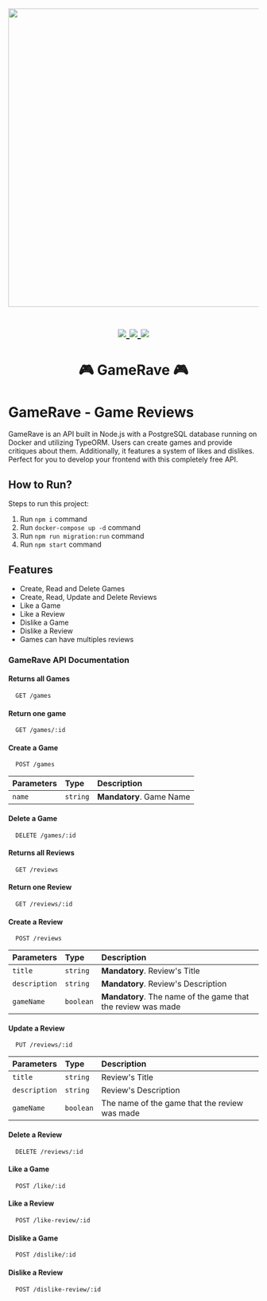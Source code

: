 <h1 align="center">
<a href='#'><img src="https://raw.githubusercontent.com/catppuccin/catppuccin/main/assets/palette/macchiato.png" width="600px"/></a>
  <br>
  <br>
  <div>
    <a href="https://github.com/marcelldac/GameRave/issues">
        <img src="https://img.shields.io/github/issues/marcelldac/GameRave?color=fab387&labelColor=303446&style=for-the-badge">
    </a>
    <a href="https://github.com/marcelldac/GameRave/stargazers">
        <img src="https://img.shields.io/github/stars/marcelldac/GameRave?color=ca9ee6&labelColor=303446&style=for-the-badge">
    </a>
    <a href="https://github.com/marcelldac/GameRave">
        <img src="https://img.shields.io/github/repo-size/marcelldac/GameRave?color=ea999c&labelColor=303446&style=for-the-badge">
    </a>
    </div>
   </h1>

<h1 align="center">🎮 GameRave 🎮</h1>

# GameRave - Game Reviews

GameRave is an API built in Node.js with a PostgreSQL database running on Docker and utilizing TypeORM. Users can create games and provide critiques about them. Additionally, it features a system of likes and dislikes. Perfect for you to develop your frontend with this completely free API.

## How to Run?

Steps to run this project:

1. Run `npm i` command
2. Run `docker-compose up -d` command
3. Run `npm run migration:run` command
4. Run `npm start` command

## Features

- Create, Read and Delete Games
- Create, Read, Update and Delete Reviews
- Like a Game
- Like a Review
- Dislike a Game
- Dislike a Review
-  Games can have multiples reviews

### GameRave API Documentation

#### Returns all Games

```http
  GET /games
```

#### Return one game

```http
  GET /games/:id
```

#### Create a Game

```http
  POST /games
```

| Parameters   | Type       | Description                                   |
| :---------- | :--------- | :------------------------------------------ |
| `name`      | `string` | **Mandatory**. Game Name |

#### Delete a Game

```http
  DELETE /games/:id
```

#### Returns all Reviews

```http
  GET /reviews
```

#### Return one Review

```http
  GET /reviews/:id
```


#### Create a Review

```http
  POST /reviews
```

| Parameters   | Type       | Description                                   |
| :---------- | :--------- | :------------------------------------------ |
| `title`      | `string` | **Mandatory**. Review's Title |
| `description`      | `string` | **Mandatory**. Review's Description |
| `gameName`      | `boolean` | **Mandatory**. The name of the game that the review was made |

#### Update a Review

```http
  PUT /reviews/:id
```

| Parameters   | Type       | Description                                   |
| :---------- | :--------- | :------------------------------------------ |
| `title`      | `string` | Review's Title |
| `description`      | `string` | Review's Description |
| `gameName`      | `boolean` | The name of the game that the review was made |

#### Delete a Review
```http
  DELETE /reviews/:id
```

#### Like a Game

```http
  POST /like/:id
```

#### Like a Review

```http
  POST /like-review/:id
```

#### Dislike a Game

```http
  POST /dislike/:id
```

#### Dislike a Review

```http
  POST /dislike-review/:id
```
